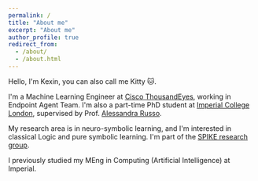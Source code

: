 ```yaml
---
permalink: /
title: "About me"
excerpt: "About me"
author_profile: true
redirect_from:
  - /about/
  - /about.html
---
```


Hello, I'm Kexin, you can also call me Kitty 🐱.

I'm a Machine Learning Engineer at [Cisco
ThousandEyes](https://www.thousandeyes.com/), working in Endpoint Agent Team.
I'm also a part-time PhD student at [Imperial College
London](https://www.imperial.ac.uk/computing), supervised by Prof. [Alessandra
Russo](https://wp.doc.ic.ac.uk/arusso/).


My research area is in neuro-symbolic learning, and I'm interested in classical
Logic and pure symbolic learning. I'm part of the [SPIKE research
group](https://spike.doc.ic.ac.uk/).

I previously studied my MEng in Computing (Artificial Intelligence) at Imperial.

